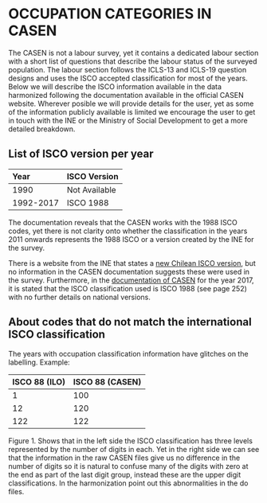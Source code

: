 
# OCCUPATION CATEGORIES IN CASEN

The CASEN is not a labour survey, yet it contains a dedicated labour section with a short list of questions that describe the labour status of the surveyed population. The labour section follows the ICLS-13 and ICLS-19 question designs and uses the ISCO accepted classification for most of the years.
Below we will describe the ISCO information available in the data harmonized following the documentation available in the official CASEN website.  Wherever posible we will provide details for the user, yet as some of the information publicly available is limited we encourage the user to get in touch with the INE or the Ministry of Social Development to get a more detailed breakdown. 

## List of ISCO version per year

 Year	| ISCO Version | 
| :-------	| :-------- | 
| 1990	| Not Available	|
| 1992-2017	| ISCO 1988	|

The documentation reveals that the CASEN works with the 1988 ISCO codes, yet there is not clarity onto whether the classification in the years 2011 onwards represents the 1988 ISCO or a version created by the INE for the survey.

There is a website from the INE that states a [new Chilean ISCO version](https://www.ine.cl/institucional/buenas-practicas/clasificaciones), but no information in the CASEN documentation suggests these were used in the survey. Furthermore, in the [documentation of CASEN](http://observatorio.ministeriodesarrollosocial.gob.cl/storage/docs/casen/2017/Libro_de_Codigos_Casen_2017.pdf) for the year 2017, it is stated that the ISCO classification used is ISCO 1988 (see page 252) with no further details on national versions. 


## About codes that do not match the international ISCO classification

The years with occupation classification information have glitches on the labelling. Example:


ISCO 88 (ILO)	| ISCO 88 (CASEN) | 
| :-------	| :-------- | 
| 1	| 100	|
| 12	| 120|
| 122	| 122|


Figure 1. Shows that in the left side the ISCO classification has three levels represented by the number of digits in each. Yet in the right side we can see that the information in the raw CASEN files give us no difference in the number of digits so it is natural to confuse many of the digits with zero at the end as part of the last digit group, instead these are the upper digit classifications. In the harmonization point out this abnormalities in the do files.

